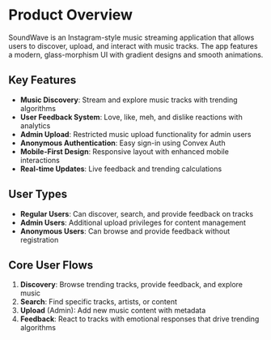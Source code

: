 # Product Overview

SoundWave is an Instagram-style music streaming application that allows users to discover, upload, and interact with music tracks. The app features a modern, glass-morphism UI with gradient designs and smooth animations.

## Key Features

- **Music Discovery**: Stream and explore music tracks with trending algorithms
- **User Feedback System**: Love, like, meh, and dislike reactions with analytics
- **Admin Upload**: Restricted music upload functionality for admin users
- **Anonymous Authentication**: Easy sign-in using Convex Auth
- **Mobile-First Design**: Responsive layout with enhanced mobile interactions
- **Real-time Updates**: Live feedback and trending calculations

## User Types

- **Regular Users**: Can discover, search, and provide feedback on tracks
- **Admin Users**: Additional upload privileges for content management
- **Anonymous Users**: Can browse and provide feedback without registration

## Core User Flows

1. **Discovery**: Browse trending tracks, provide feedback, and explore music
2. **Search**: Find specific tracks, artists, or content
3. **Upload** (Admin): Add new music content with metadata
4. **Feedback**: React to tracks with emotional responses that drive trending algorithms